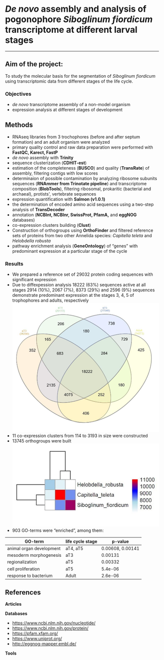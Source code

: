 # *De novo* assembly and analysis of pogonophore *Siboglinum fiordicum* transcriptome at different larval stages

---

## Aim of the project: 

To study the molecular basis for the segmentation of *Siboglinum fiordicum* using transcriptomic data from different stages of the life cycle.

### Objectives 

- *de novo* transcriptome assembly of a non-model organism 
- expression analysis at different stages of development

## Methods
- RNAseq libraries from 3 trochophores (before and after septum formation) and an adult organism were analyzed
- primary quality control and raw data preparation were performed with __FastQC, Karect, FastP__
- *de novo* assembly with __Trinity__
- sequence clusterization (__CDHIT-est__) 
- estimation of the completeness (__BUSCO__) and quality (__TransRate__) of assembly, filtering contigs with low scores
- determinaion of possible contamination by analyzing ribosome subunits sequences (__RNAmmer from Trinotate pipeline__) and transcriptome composition (__BlobTools__), filtering ribosomal, prokaritic (bacterial and archaeal), protists', vertebrate sequences
- expression quantification with __Salmon (v1.0.1)__
- the determination of encoded amino acid sequences using a two-step analysis of __TransDecoder__
- annotation (__NCBInt, NCBInr, SwissProt, PfamA,__ and __eggNOG__ databases)
- co-expression clusters building (__Clust__)
- Construction of orthogroups using __OrthoFinder__ and filtered reference sets of proteins from two other Annelida species: *Capitella teleta* and *Helobdella robusta*
- pathway enrichment analysis (__GeneOntology__) of “genes” with predominant expression at a particular stage of the cycle

### Results
- We prepared a reference set of 29032 protein coding sequences with significant expression 
- Due to diffexpession analysis 18222 (63%) sequences active at all stages 2914 (10%), 2067 (7%), 8373 (29%) and 2596 (9%) sequences demonstrate predominant expression at the stages 3, 4, 5 of trophophores and adults, respectively
![venn diagramm of diffexpression](venn_diagramm.jpg "venn diagramm of diffexpression")
- 11 co-expression clusters from 114 to 3193 in size were constructed
- 13745 orthogroups were built
![heat map of orthogroups](orthogroups.jpg "heat map of orthogroups")
- 903 GO-terms were “enriched”, among them:

 GO-term                  | life cycle stage | p-value          
--------------------------|------------------|------------------
 animal organ development | aT4, aT5         | 0.00608, 0.00141 
 mesoderm morphogenesis   | aT3              | 0.00131          
 regionalization          | aT5              | 0.00332          
 cell proliferation       | aT5              | 5.4e-06          
 response to bacterium    | Adult            | 2.6e-06          

## References
__Articles__

__Databases__
- https://www.ncbi.nlm.nih.gov/nucleotide/
- https://www.ncbi.nlm.nih.gov/protein/
- https://pfam.xfam.org/
- https://www.uniprot.org/
- http://eggnog-mapper.embl.de/

__Tools__
